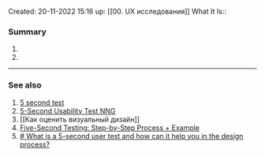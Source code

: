 Created: 20-11-2022 15:16
up: [[00. UX исследования]]
What It Is::

### Summary
1. 
2. 
__________
### See also
1. [5 second test](https://fivesecondtest.com) 
2. [5-Second Usability Test NNG](https://www.youtube.com/watch?v=X0FG0jCqLYQ)
3. [[Как оценить визуальный дизайн]] 
4. [Five-Second Testing: Step-by-Step Process + Example](https://maze.co/guides/ux-research/five-second-test/) 
5. [# What is a 5-second user test and how can it help you in the design process?](https://uxdesign.cc/what-is-a-5-second-user-test-and-how-can-it-help-you-in-the-design-process-4cc43c88e1ad) 